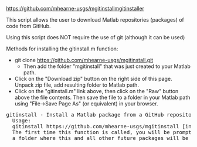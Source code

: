 https://github.com/mhearne-usgs/mgitinstallmgitinstaller 

This script allows the user to download Matlab repositories (packages) of code from GitHub.

Using this script does NOT require the use of git (although it can be used)

Methods for installing the gitinstall.m function:

* git clone https://github.com/mhearne-usgs/mgitinstall.git
  - Then add the folder "mgitinstall" that was just created to your Matlab path.
* Click on the "Download zip" button on the right side of this page.  Unpack zip file, add resulting folder to Matlab path.
* Click on the "gitinstall.m" link above, then click on the "Raw" button above the file contents.  Then save the file to a folder in your Matlab path using "File->Save Page As" (or equivalent) in your browser. 

<pre>
gitinstall - Install a Matlab package from a GitHub repository URL.
  Usage:
  gitinstall https://github.com/mhearne-usgs/mgitinstall [install|upgrade|delete]
  The first time this function is called, you will be prompted to select
  a folder where this and all other future packages will be installed.
</pre>




